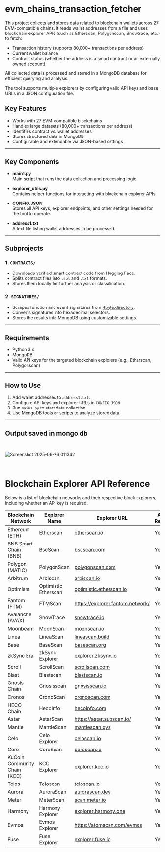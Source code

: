 # evm_chains_transaction_fetcher

This project collects and stores data related to blockchain wallets across 27 EVM-compatible chains. It reads wallet addresses from a file and uses blockchain explorer APIs (such as Etherscan, Polygonscan, Snowtrace, etc.) to fetch:

- Transaction history (supports 80,000+ transactions per address)
- Current wallet balance
- Contract status (whether the address is a smart contract or an externally owned account)

All collected data is processed and stored in a MongoDB database for efficient querying and analysis.

The tool supports multiple explorers by configuring valid API keys and base URLs in a JSON configuration file.

## Key Features

- Works with 27 EVM-compatible blockchains
- Handles large datasets (80,000+ transactions per address)
- Identifies contract vs. wallet addresses
- Stores structured data in MongoDB
- Configurable and extendable via JSON-based settings
---
## Key Components

- **main1.py**  
  Main script that runs the data collection and processing logic.

- **explorer_utils.py**  
  Contains helper functions for interacting with blockchain explorer APIs.

- **CONFIG.JSON**  
  Stores all API keys, explorer endpoints, and other settings needed for the tool to operate.

- **address1.txt**  
  A text file listing wallet addresses to be processed.

---
## Subprojects

### 1. `CONTRACTS/`

- Downloads verified smart contract code from Hugging Face.
- Splits contract files into `.sol` and `.txt` formats.
- Stores them locally for further analysis or classification.

### 2. `SIGNATURES/`

- Scrapes function and event signatures from [4byte.directory](https://www.4byte.directory/).
- Converts signatures into hexadecimal selectors.
- Stores the results into MongoDB using customizable settings.

---

## Requirements

- Python 3.x
- MongoDB
- Valid API keys for the targeted blockchain explorers (e.g., Etherscan, Polygonscan)

---

## How to Use

1. Add wallet addresses to `address1.txt`.
2. Configure API keys and explorer URLs in `CONFIG.JSON`.
3. Run `main1.py` to start data collection.
4. Use MongoDB tools or scripts to analyze stored data.

---
## Output saved in mongo db
<br>

![Screenshot 2025-06-26 011342](https://github.com/user-attachments/assets/a624f34b-8a81-4716-b496-dde43cffc03b)

<br>

# Blockchain Explorer API Reference

Below is a list of blockchain networks and their respective block explorers, including whether an API key is required.

| **Blockchain Network**                  | **Explorer Name**       | **Explorer URL**                                  | **API Key Required?** |
|----------------------------------------|--------------------------|---------------------------------------------------|------------------------|
| Ethereum (ETH)                         | Etherscan               | [etherscan.io](https://etherscan.io/)             | Yes                    |
| BNB Smart Chain (BNB)                  | BscScan                 | [bscscan.com](https://bscscan.com/)               | Yes                    |
| Polygon (MATIC)                        | PolygonScan             | [polygonscan.com](https://polygonscan.com/)       | Yes                    |
| Arbitrum                               | Arbiscan                | [arbiscan.io](https://arbiscan.io/)               | Yes                    |
| Optimism                               | Optimistic Etherscan    | [optimistic.etherscan.io](https://optimistic.etherscan.io/) | Yes          |
| Fantom (FTM)                           | FTMScan                 | https://explorer.fantom.network/                                  | Yes                    |
| Avalanche (AVAX)                       | SnowTrace               | [snowtrace.io](https://snowtrace.io/)             | Yes                    |
| Moonbeam                               | MoonScan                | [moonscan.io](https://moonscan.io/)               | Yes                    |
| Linea                                  | LineaScan               | [lineascan.build](https://lineascan.build/)       | Yes                    |
| Base                                   | BaseScan                | [basescan.org](https://basescan.org/)             | Yes                    |
| zkSync Era                             | zkSync Explorer         | [explorer.zksync.io](https://explorer.zksync.io/) | Yes                    |
| Scroll                                 | ScrollScan              | [scrollscan.com](https://scrollscan.com/)         | Yes                    |
| Blast                                  | Blastscan               | [blastscan.io](https://blastscan.io/)             | Yes                    |
| Gnosis Chain                           | Gnosisscan              | [gnosisscan.io](https://gnosisscan.io/)           | Yes                    |
| Cronos                                 | CronoScan               | [cronoscan.com](https://cronoscan.com/)           | Yes                    |
| HECO Chain                             | HecoInfo                | [hecoinfo.com](https://hecoinfo.com/)             | Yes                    |
| Astar                                  | AstarScan               | https://astar.subscan.io/                                   | Yes                    |
| Mantle                                 | MantleScan              | [mantlescan.xyz](https://mantlescan.xyz/)         | Yes                    |
| Celo                                   | Celo Explorer           | [celoscan.io](https://celoscan.io/)               | Yes                    |
| Core                                   | CoreScan                | [corescan.io](https://corescan.io/)               | Yes                    |
| KuCoin Community Chain (KCC)           | KCC Explorer            | [explorer.kcc.io](https://explorer.kcc.io/)       | Yes                    |
| Telos                                  | Teloscan                | [teloscan.io](https://teloscan.io/)               | Yes                    |
| Aurora                                 | AuroraScan              | [aurorascan.dev](https://aurorascan.dev/)         | Yes                    |
| Meter                                  | MeterScan               | [scan.meter.io](https://scan.meter.io/)           | Yes                    |
| Harmony                                | Harmony Explorer        | [explorer.harmony.one](https://explorer.harmony.one/) | Yes               |
| Evmos                                  | Evmos Explorer          | https://atomscan.com/evmos                                 | Yes                    |
| Fuse                                   | Fuse Explorer           | [explorer.fuse.io](https://explorer.fuse.io/)     | Yes                    |






